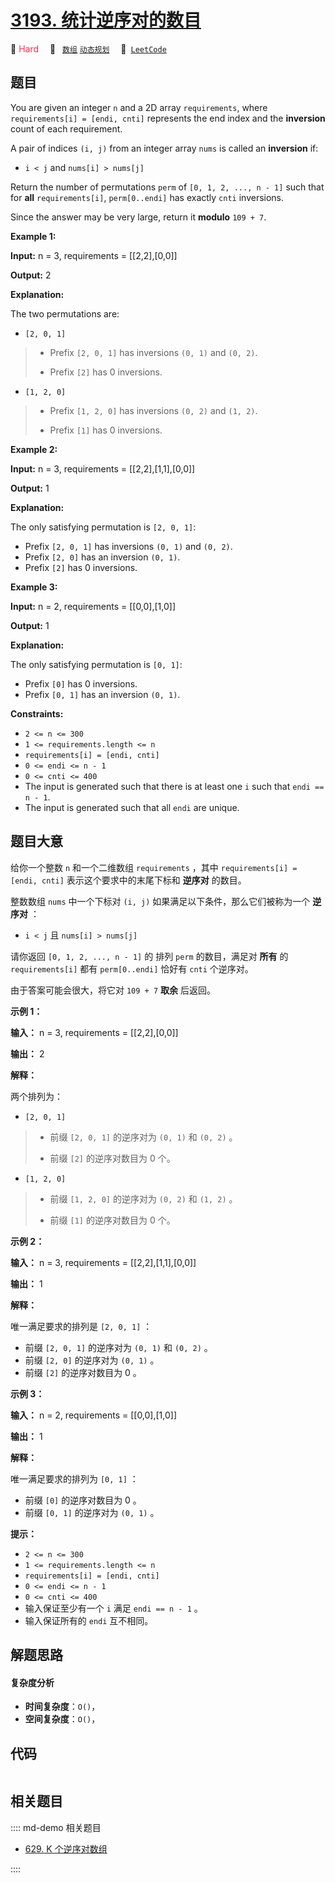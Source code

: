 # [3193. 统计逆序对的数目](https://leetcode.com/problems/count-the-number-of-inversions)

🔴 <font color=#ff334b>Hard</font>&emsp; 🔖&ensp; [`数组`](/leetcode/outline/tag/array.md) [`动态规划`](/leetcode/outline/tag/dynamic-programming.md)&emsp; 🔗&ensp;[`LeetCode`](https://leetcode.com/problems/count-the-number-of-inversions)


## 题目

You are given an integer `n` and a 2D array `requirements`, where
`requirements[i] = [endi, cnti]` represents the end index and the
**inversion** count of each requirement.

A pair of indices `(i, j)` from an integer array `nums` is called an
**inversion** if:

  * `i < j` and `nums[i] > nums[j]`

Return the number of permutations `perm` of `[0, 1, 2, ..., n - 1]` such that
for **all** `requirements[i]`, `perm[0..endi]` has exactly `cnti` inversions.

Since the answer may be very large, return it **modulo** `109 + 7`.



**Example 1:**

**Input:** n = 3, requirements = [[2,2],[0,0]]

**Output:** 2

**Explanation:**

The two permutations are:

  * `[2, 0, 1]`
> 
> * Prefix `[2, 0, 1]` has inversions `(0, 1)` and `(0, 2)`.
> 
> * Prefix `[2]` has 0 inversions.
  * `[1, 2, 0]`
> 
> * Prefix `[1, 2, 0]` has inversions `(0, 2)` and `(1, 2)`.
> 
> * Prefix `[1]` has 0 inversions.

**Example 2:**

**Input:** n = 3, requirements = [[2,2],[1,1],[0,0]]

**Output:** 1

**Explanation:**

The only satisfying permutation is `[2, 0, 1]`:

  * Prefix `[2, 0, 1]` has inversions `(0, 1)` and `(0, 2)`.
  * Prefix `[2, 0]` has an inversion `(0, 1)`.
  * Prefix `[2]` has 0 inversions.

**Example 3:**

**Input:** n = 2, requirements = [[0,0],[1,0]]

**Output:** 1

**Explanation:**

The only satisfying permutation is `[0, 1]`:

  * Prefix `[0]` has 0 inversions.
  * Prefix `[0, 1]` has an inversion `(0, 1)`.



**Constraints:**

  * `2 <= n <= 300`
  * `1 <= requirements.length <= n`
  * `requirements[i] = [endi, cnti]`
  * `0 <= endi <= n - 1`
  * `0 <= cnti <= 400`
  * The input is generated such that there is at least one `i` such that `endi == n - 1`.
  * The input is generated such that all `endi` are unique.


## 题目大意

给你一个整数 `n` 和一个二维数组 `requirements` ，其中 `requirements[i] = [endi, cnti]`
表示这个要求中的末尾下标和 **逆序对** 的数目。

整数数组 `nums` 中一个下标对 `(i, j)` 如果满足以下条件，那么它们被称为一个 **逆序对**  ：

  * `i < j` 且 `nums[i] > nums[j]`

请你返回 `[0, 1, 2, ..., n - 1]` 的 排列 `perm` 的数目，满足对 **所有**  的 `requirements[i]`
都有 `perm[0..endi]` 恰好有 `cnti` 个逆序对。

由于答案可能会很大，将它对 `109 + 7` **取余**  后返回。



**示例 1：**

**输入：** n = 3, requirements = [[2,2],[0,0]]

**输出：** 2

**解释：**

两个排列为：

  * `[2, 0, 1]`
> 
> * 前缀 `[2, 0, 1]` 的逆序对为 `(0, 1)` 和 `(0, 2)` 。
> 
> * 前缀 `[2]` 的逆序对数目为 0 个。
  * `[1, 2, 0]`
> 
> * 前缀 `[1, 2, 0]` 的逆序对为 `(0, 2)` 和 `(1, 2)` 。
> 
> * 前缀 `[1]` 的逆序对数目为 0 个。

**示例 2：**

**输入：** n = 3, requirements = [[2,2],[1,1],[0,0]]

**输出：** 1

**解释：**

唯一满足要求的排列是 `[2, 0, 1]` ：

  * 前缀 `[2, 0, 1]` 的逆序对为 `(0, 1)` 和 `(0, 2)` 。
  * 前缀 `[2, 0]` 的逆序对为 `(0, 1)` 。
  * 前缀 `[2]` 的逆序对数目为 0 。

**示例 3：**

**输入：** n = 2, requirements = [[0,0],[1,0]]

**输出：** 1

**解释：**

唯一满足要求的排列为 `[0, 1]` ：

  * 前缀 `[0]` 的逆序对数目为 0 。
  * 前缀 `[0, 1]` 的逆序对为 `(0, 1)` 。





**提示：**

  * `2 <= n <= 300`
  * `1 <= requirements.length <= n`
  * `requirements[i] = [endi, cnti]`
  * `0 <= endi <= n - 1`
  * `0 <= cnti <= 400`
  * 输入保证至少有一个 `i` 满足 `endi == n - 1` 。
  * 输入保证所有的 `endi` 互不相同。


## 解题思路

#### 复杂度分析

- **时间复杂度**：`O()`，
- **空间复杂度**：`O()`，

## 代码

```javascript

```

## 相关题目

:::: md-demo 相关题目
- [629. K 个逆序对数组](https://leetcode.com/problems/k-inverse-pairs-array)

::::

